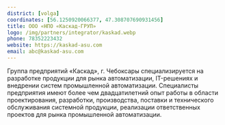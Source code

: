 ```yaml
---
district: [volga]
coordinates: [56.1250920066377, 47.308707690931456]
title: ООО «НПО «Каскад-ГРУП»
logo: /img/partners/integrator/kaskad.webp
phone: 78352223432
website: https://kaskad-asu.com
email: abc@kaskad-asu.com
---
```


Группа предприятий «Каскад», г. Чебоксары специализируется на разработке продукции для рынка автоматизации, IT-решениях и внедрении систем промышленной автоматизации. Cпециалисты предприятия имеют более чем двадцатилетний опыт работы в области проектирования, разработки, производства, поставки и технического обслуживания системной продукции, реализации ответственных проектов для рынка промышленной автоматизации.
